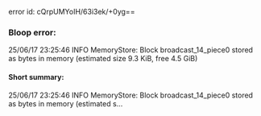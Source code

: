 error id: cQrpUMYoIH/63i3ek/+0yg==
### Bloop error:

25/06/17 23:25:46 INFO MemoryStore: Block broadcast_14_piece0 stored as bytes in memory (estimated size 9.3 KiB, free 4.5 GiB)
#### Short summary: 

25/06/17 23:25:46 INFO MemoryStore: Block broadcast_14_piece0 stored as bytes in memory (estimated s...